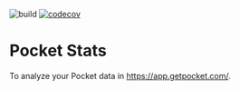 ![build](https://github.com/nlbao/pocket_stats/workflows/build/badge.svg)
[![codecov](https://codecov.io/gh/nlbao/pocket_stats/branch/master/graph/badge.svg)](https://codecov.io/gh/nlbao/pocket_stats)

# Pocket Stats

To analyze your Pocket data in https://app.getpocket.com/.
